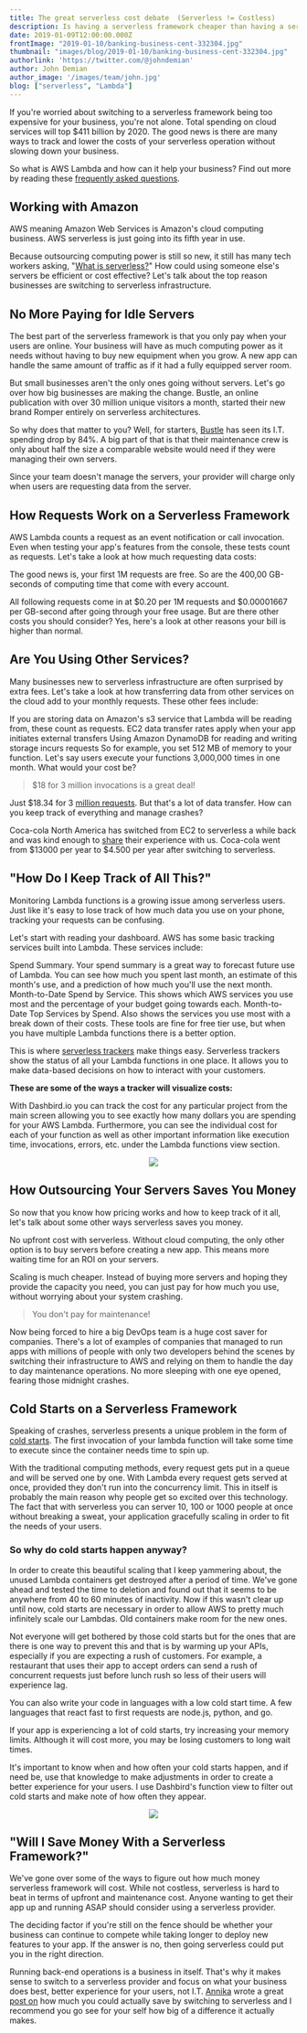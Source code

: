 ```yaml
---
title: The great serverless cost debate  (Serverless != Costless)
description: Is having a serverless framework cheaper than having a server? It just might be. Let's have a look and findout.
date: 2019-01-09T12:00:00.000Z
frontImage: "2019-01-10/banking-business-cent-332304.jpg"
thumbnail: "images/blog/2019-01-10/banking-business-cent-332304.jpg"
authorlink: 'https://twitter.com/@johndemian'
author: John Demian
author_image: '/images/team/john.jpg'
blog: ["serverless", "Lambda"]
---
```


If you're worried about switching to a serverless framework being too expensive for your business, you're not alone. Total spending on cloud services will top $411 billion by 2020. The good news is there are many ways to track and lower the costs of your serverless operation without slowing down your business.

So what is AWS Lambda and how can it help your business? Find out more by reading these <a href="https://dashbird.io/blog/aws-lambda-faq-for-dummies/">frequently asked questions</a>.

<h2>Working with Amazon</h2>
AWS meaning Amazon Web Services is Amazon's cloud computing business. AWS serverless is just going into its fifth year in use.

Because outsourcing computing power is still so new, it still has many tech workers asking, "<a href="https://dashbird.io/knowledge-base/basic-concepts/what-is-serverless/">What is serverless?</a>" How could using someone else's servers be efficient or cost effective? Let's talk about the top reason businesses are switching to serverless infrastructure.

<h2>No More Paying for Idle Servers</h2>
The best part of the serverless framework is that you only pay when your users are online. Your business will have as much computing power as it needs without having to buy new equipment when you grow. A new app can handle the same amount of traffic as if it had a fully equipped server room.

But small businesses aren't the only ones going without servers. Let's go over how big businesses are making the change. Bustle, an online publication with over 30 million unique visitors a month, started their new brand Romper entirely on serverless architectures.

So why does that matter to you? Well, for starters, <a href="https://aws.amazon.com/solutions/case-studies/bustle/">Bustle</a> has seen its I.T. spending drop by 84%. A big part of that is that their maintenance crew is only about half the size a comparable website would need if they were managing their own servers.

Since your team doesn't manage the servers, your provider will charge only when users are requesting data from the server.

<h2>How Requests Work on a Serverless Framework</h2>
AWS Lambda counts a request as an event notification or call invocation. Even when testing your app's features from the console, these tests count as requests. Let's take a look at how much requesting data costs:

The good news is, your first 1M requests are free. So are the 400,00 GB-seconds of computing time that come with every account.

All following requests come in at $0.20 per 1M requests and $0.00001667 per GB-second after going through your free usage. But are there other costs you should consider? Yes, here's a look at other reasons your bill is higher than normal.

<h2>Are You Using Other Services?</h2>
Many businesses new to serverless infrastructure are often surprised by extra fees. Let's take a look at how transferring data from other services on the cloud add to your monthly requests. These other fees include:

If you are storing data on Amazon's s3 service that Lambda will be reading from, these count as requests.
EC2 data transfer rates apply when your app initiates external transfers
Using Amazon DynamoDB for reading and writing storage incurs requests
So for example, you set 512 MB of memory to your function. Let's say users execute your functions 3,000,000 times in one month. What would your cost be?

> $18 for 3 million invocations is a great deal!

Just $18.34 for 3 <a href="https://aws.amazon.com/lambda/pricing/">million requests</a>. But that's a lot of data transfer. How can you keep track of everything and manage crashes?

Coca-cola North America has switched from EC2 to serverless a while back and was kind enough to <a href="https://dashbird.io/blog/serverless-case-study-coca-cola/">share</a> their experience with us. Coca-cola went from $13000 per year to $4.500 per year after switching to serverless. 

<h2>"How Do I Keep Track of All This?"</h2>
Monitoring Lambda functions is a growing issue among serverless users. Just like it's easy to lose track of how much data you use on your phone, tracking your requests can be confusing.

Let's start with reading your dashboard. AWS has some basic tracking services built into Lambda. These services include:

Spend Summary. Your spend summary is a great way to forecast future use of Lambda. You can see how much you spent last month, an estimate of this month's use, and a prediction of how much you'll use the next month.
Month-to-Date Spend by Service. This shows which AWS services you use most and the percentage of your budget going towards each.
Month-to-Date Top Services by Spend. Also shows the services you use most with a break down of their costs.
These tools are fine for free tier use, but when you have multiple Lambda functions there is a better option.

This is where <a href="https://dashbird.io/blog/simplest-way-to-monitor-failures-in-aws-lambda/">serverless trackers</a> make things easy. Serverless trackers show the status of all your Lambda functions in one place. It allows you to make data-based decisions on how to interact with your customers.

<strong>These are some of the ways a tracker will visualize costs:</strong>

With Dashbird.io you can track the cost for any particular project from the main screen allowing you to see exactly how many dollars you are spending for your AWS Lambda. Furthermore, you can see the individual cost for each of your function as well as other important information like execution time, invocations, errors, etc. under the Lambda functions view section.

<center><img src="https://dashbird.io/images/features/2d-per-function@2x.jpg"></center>

<h2>How Outsourcing Your Servers Saves You Money</h2>
So now that you know how pricing works and how to keep track of it all, let's talk about some other ways serverless saves you money.

No upfront cost with serverless. Without cloud computing, the only other option is to buy servers before creating a new app. This means more waiting time for an ROI on your servers.

Scaling is much cheaper. Instead of buying more servers and hoping they provide the capacity you need, you can just pay for how much you use, without worrying about your system crashing.

> You don't pay for maintenance!

Now being forced to hire a big DevOps team is a huge cost saver for companies. There's a lot of examples of companies that managed to run apps with millions of people with only two developers behind the scenes by switching their infrastructure to AWS and relying on them to handle the day to day maintenance operations. No more sleeping with one eye opened, fearing those midnight crashes.

<h2>Cold Starts on a Serverless Framework</h2>
Speaking of crashes, serverless presents a unique problem in the form of <a href="https://hackernoon.com/im-afraid-you-re-thinking-about-aws-lambda-cold-starts-all-wrong-7d907f278a4f">cold starts</a>. The first invocation of your lambda function will take some time to execute since the container needs time to spin up.

With the traditional computing methods, every request gets put in a queue and will be served one by one. With Lambda every request gets served at once, provided they don't run into the concurrency limit. This in itself is probably the main reason why people get so excited over this technology. The fact that with serverless you can server 10, 100 or 1000 people at once without breaking a sweat, your application gracefully scaling in order to fit the needs of your users.

<h3>So why do cold starts happen anyway?</h3>
In order to create this beautiful scaling that I keep yammering about, the unused Lambda containers get destroyed after a period of time. We've gone ahead and tested the time to deletion and found out that it seems to be anywhere from 40 to 60 minutes of inactivity. Now if this wasn't clear up until now, cold starts are necessary in order to allow AWS to pretty much infinitely scale our Lambdas. Old containers make room for the new ones. 

Not everyone will get bothered by those cold starts but for the ones that are there is one way to prevent this and that is by warming up your APIs, especially if you are expecting a rush of customers. For example, a restaurant that uses their app to accept orders can send a rush of concurrent requests just before lunch rush so less of their users will experience lag.

You can also write your code in languages with a low cold start time. A few languages that react fast to first requests are node.js, python, and go.

If your app is experiencing a lot of cold starts, try increasing your memory limits. Although it will cost more, you may be losing customers to long wait times.

It's important to know when and how often your cold starts happen, and if need be, use that knowledge to make adjustments in order to create a better experience for your users. I use Dashbird's function view to filter out cold starts and make note of how often they appear.

<center><img src="https://dashbird.io/images/features/error-aggregation@2x.png"></center>

<h2>"Will I Save Money With a Serverless Framework?"</h2>
We've gone over some of the ways to figure out how much money serverless framework will cost. While not costless, serverless is hard to beat in terms of upfront and maintenance cost. Anyone wanting to get their app up and running ASAP should consider using a serverless provider.

The deciding factor if you're still on the fence should be whether your business can continue to compete while taking longer to deploy new features to your app. If the answer is no, then going serverless could put you in the right direction.

Running back-end operations is a business in itself. That's why it makes sense to switch to a serverless provider and focus on what your business does best, better experience for your users, not I.T. <a href="https://twitter.com/AnnikaHelendi">Annika</a> wrote a great <a href="https://dashbird.io/blog/saving-money-switching-serverless/">post on</a> how much you could actually save by switching to serverless and I recommend you go see for your self how big of a difference it actually makes.